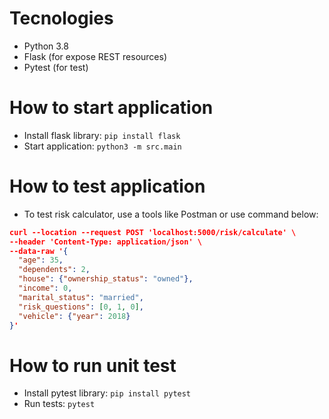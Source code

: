# Tecnologies

- Python 3.8
- Flask (for expose REST resources)
- Pytest (for test)

# How to start application

- Install flask library: `pip install flask`
- Start application: `python3 -m src.main`

# How to test application

- To test risk calculator, use a tools like Postman or use command below:

```json
curl --location --request POST 'localhost:5000/risk/calculate' \
--header 'Content-Type: application/json' \
--data-raw '{
  "age": 35,
  "dependents": 2,
  "house": {"ownership_status": "owned"},
  "income": 0,
  "marital_status": "married",
  "risk_questions": [0, 1, 0],
  "vehicle": {"year": 2018}
}'

```

# How to run unit test

- Install pytest library: `pip install pytest`
- Run tests: `pytest`
